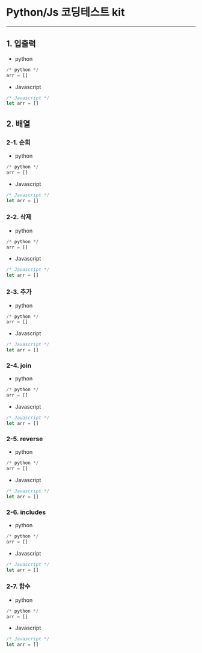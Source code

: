# Python/Js 코딩테스트 kit

- - -

## 1. 입출력

>
- python
```python
/* python */
arr = []
```
- Javascript
```javascript
/* Javascript */
let arr = []
```

## 2. 배열



### 2-1. 순회
>
- python
```python
/* python */
arr = []
```
- Javascript
```javascript
/* Javascript */
let arr = []
```

### 2-2. 삭제
>
- python
```python
/* python */
arr = []
```
- Javascript
```javascript
/* Javascript */
let arr = []
```

### 2-3. 추가
>
- python
```python
/* python */
arr = []
```
- Javascript
```javascript
/* Javascript */
let arr = []
```

### 2-4. join
>
- python
```python
/* python */
arr = []
```
- Javascript
```javascript
/* Javascript */
let arr = []
```

### 2-5. reverse
>
- python
```python
/* python */
arr = []
```
- Javascript
```javascript
/* Javascript */
let arr = []
```

### 2-6. includes 
>
- python
```python
/* python */
arr = []
```
- Javascript
```javascript
/* Javascript */
let arr = []
```

### 2-7. 함수
>
- python
```python
/* python */
arr = []
```
- Javascript
```javascript
/* Javascript */
let arr = []
```

